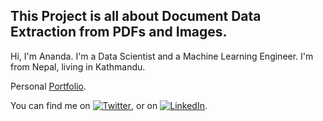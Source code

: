 ## This Project is all about Document Data Extraction from PDFs and Images.

Hi, I'm Ananda. I'm a Data Scientist and a Machine Learning Engineer. I'm from Nepal, living in Kathmandu.

Personal [Portfolio](https://www.anandachaudhary.com/).

You can find me on [![Twitter][1.2]][1],  or on [![LinkedIn][3.2]][2].

[1.2]: http://i.imgur.com/wWzX9uB.png (twitter icon without padding)
[2.2]: http://i.imgur.com/9I6NRUm.png (github icon without padding)
[3.2]: https://raw.githubusercontent.com/MartinHeinz/MartinHeinz/master/linkedin-3-16.png (LinkedIn icon without padding)

[1]: https://twitter.com/anandacdr/
[2]: https://www.linkedin.com/in/ananda-chaudhary-003194204/